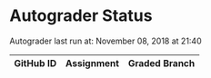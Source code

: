# Autograder Status
Autograder last run at: November 08, 2018 at 21:40

| GitHub ID | Assignment | Graded Branch |
|-----------|------------|---------------|

